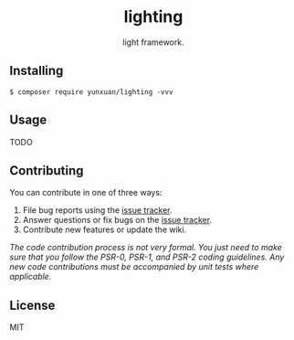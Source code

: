 <h1 align="center"> lighting </h1>

<p align="center"> light framework.</p>


## Installing

```shell
$ composer require yunxuan/lighting -vvv
```

## Usage

TODO

## Contributing

You can contribute in one of three ways:

1. File bug reports using the [issue tracker](https://github.com/yunxuan/lighting/issues).
2. Answer questions or fix bugs on the [issue tracker](https://github.com/yunxuan/lighting/issues).
3. Contribute new features or update the wiki.

_The code contribution process is not very formal. You just need to make sure that you follow the PSR-0, PSR-1, and PSR-2 coding guidelines. Any new code contributions must be accompanied by unit tests where applicable._

## License

MIT